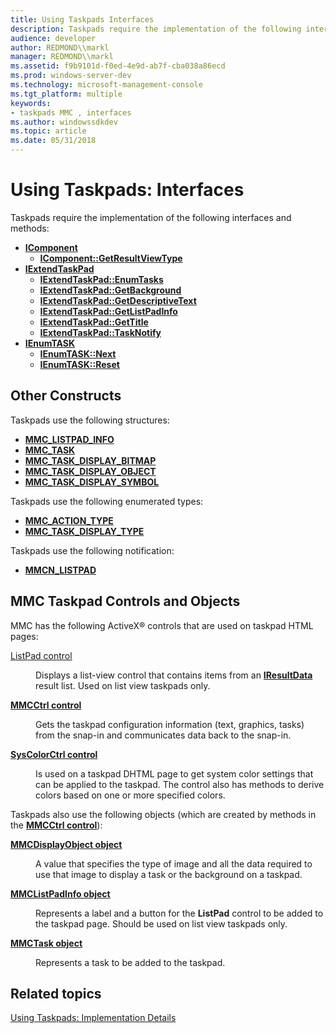 ```yaml
---
title: Using Taskpads Interfaces
description: Taskpads require the implementation of the following interfaces and methods
audience: developer
author: REDMOND\\markl
manager: REDMOND\\markl
ms.assetid: f9b9101d-f0ed-4e9d-ab7f-cba038a86ecd
ms.prod: windows-server-dev
ms.technology: microsoft-management-console
ms.tgt_platform: multiple
keywords:
- taskpads MMC , interfaces
ms.author: windowssdkdev
ms.topic: article
ms.date: 05/31/2018
---
```


# Using Taskpads: Interfaces

Taskpads require the implementation of the following interfaces and methods:

-   [**IComponent**](/windows/desktop/api/Mmc/nn-mmc-icomponent)
    -   [**IComponent::GetResultViewType**](/windows/desktop/api/Mmc/nf-mmc-icomponent-getresultviewtype)
-   [**IExtendTaskPad**](/windows/desktop/api/Mmc/nn-mmc-iextendtaskpad)
    -   [**IExtendTaskPad::EnumTasks**](/windows/desktop/api/Mmc/nf-mmc-iextendtaskpad-enumtasks)
    -   [**IExtendTaskPad::GetBackground**](/windows/desktop/api/Mmc/nf-mmc-iextendtaskpad-getbackground)
    -   [**IExtendTaskPad::GetDescriptiveText**](/windows/desktop/api/Mmc/nf-mmc-iextendtaskpad-getdescriptivetext)
    -   [**IExtendTaskPad::GetListPadInfo**](/windows/desktop/api/Mmc/nf-mmc-iextendtaskpad-getlistpadinfo)
    -   [**IExtendTaskPad::GetTitle**](/windows/desktop/api/Mmc/nf-mmc-iextendtaskpad-gettitle)
    -   [**IExtendTaskPad::TaskNotify**](/windows/desktop/api/Mmc/nf-mmc-iextendtaskpad-tasknotify)
-   [**IEnumTASK**](/windows/desktop/api/Mmc/nn-mmc-ienumtask)
    -   [**IEnumTASK::Next**](/windows/desktop/api/Mmc/nf-mmc-ienumtask-next)
    -   [**IEnumTASK::Reset**](/windows/desktop/api/Mmc/nf-mmc-ienumtask-reset)

## Other Constructs

Taskpads use the following structures:

-   [**MMC\_LISTPAD\_INFO**](/windows/desktop/api/Mmc/ns-mmc-_mmc_listpad_info)
-   [**MMC\_TASK**](/windows/desktop/api/Mmc/ne-mmc-_mmc_task_display_type)
-   [**MMC\_TASK\_DISPLAY\_BITMAP**](/windows/desktop/api/Mmc/ns-mmc-_mmc_task_display_bitmap)
-   [**MMC\_TASK\_DISPLAY\_OBJECT**](/windows/desktop/api/Mmc/ns-mmc-_mmc_task_display_object)
-   [**MMC\_TASK\_DISPLAY\_SYMBOL**](/windows/desktop/api/Mmc/ns-mmc-_mmc_task_display_symbol)

Taskpads use the following enumerated types:

-   [**MMC\_ACTION\_TYPE**](/windows/desktop/api/Mmc/ne-mmc-_mmc_action_type)
-   [**MMC\_TASK\_DISPLAY\_TYPE**](/windows/desktop/api/Mmc/ne-mmc-_mmc_task_display_type)

Taskpads use the following notification:

-   [**MMCN\_LISTPAD**](mmcn-listpad.md)

## MMC Taskpad Controls and Objects

MMC has the following ActiveX® controls that are used on taskpad HTML pages:

<dl> <dt>

<span id="ListPad_control"></span><span id="listpad_control"></span><span id="LISTPAD_CONTROL"></span>[ListPad control](listpad-control.md)
</dt> <dd>

Displays a list-view control that contains items from an [**IResultData**](/windows/desktop/api/Mmc/nn-mmc-iresultdata) result list. Used on list view taskpads only.

</dd> <dt>

<span id="MMCCtrl_control"></span><span id="mmcctrl_control"></span><span id="MMCCTRL_CONTROL"></span>[**MMCCtrl control**](mmcctrl-control.md)
</dt> <dd>

Gets the taskpad configuration information (text, graphics, tasks) from the snap-in and communicates data back to the snap-in.

</dd> <dt>

<span id="SysColorCtrl_control"></span><span id="syscolorctrl_control"></span><span id="SYSCOLORCTRL_CONTROL"></span>[**SysColorCtrl control**](syscolorctrl-control.md)
</dt> <dd>

Is used on a taskpad DHTML page to get system color settings that can be applied to the taskpad. The control also has methods to derive colors based on one or more specified colors.

</dd> </dl>

Taskpads also use the following objects (which are created by methods in the [**MMCCtrl control**](mmcctrl-control.md)):

<dl> <dt>

<span id="MMCDisplayObject_object"></span><span id="mmcdisplayobject_object"></span><span id="MMCDISPLAYOBJECT_OBJECT"></span>[**MMCDisplayObject object**](mmcdisplayobject-object.md)
</dt> <dd>

A value that specifies the type of image and all the data required to use that image to display a task or the background on a taskpad.

</dd> <dt>

<span id="MMCListPadInfo_object"></span><span id="mmclistpadinfo_object"></span><span id="MMCLISTPADINFO_OBJECT"></span>[**MMCListPadInfo object**](mmclistpadinfo-object.md)
</dt> <dd>

Represents a label and a button for the **ListPad** control to be added to the taskpad page. Should be used on list view taskpads only.

</dd> <dt>

<span id="MMCTask_object"></span><span id="mmctask_object"></span><span id="MMCTASK_OBJECT"></span>[**MMCTask object**](mmctask-object.md)
</dt> <dd>

Represents a task to be added to the taskpad.

</dd> </dl>

## Related topics

<dl> <dt>

[Using Taskpads: Implementation Details](using-taskpads-implementation-details.md)
</dt> </dl>

 

 




